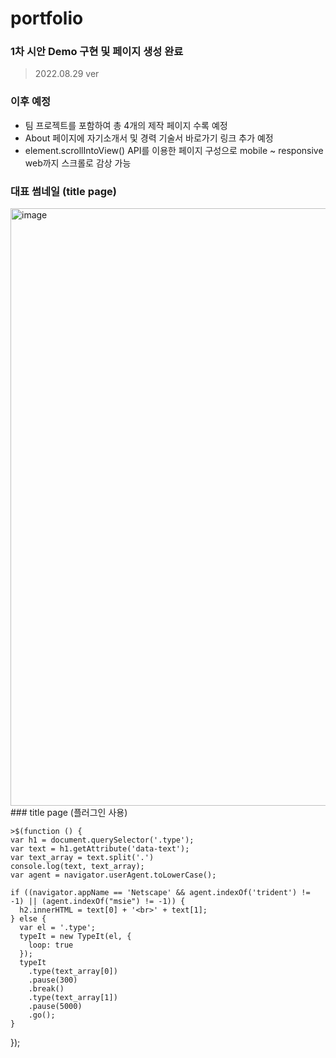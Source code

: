 # portfolio
### 1차 시안 Demo 구현 및 페이지 생성 완료
> 2022.08.29 ver
### 이후 예정
- 팀 프로젝트를 포함하여 총 4개의 제작 페이지 수록 예정
- About 페이지에 자기소개서 및 경력 기술서 바로가기 링크 추가 예정
- element.scrollIntoView() API를 이용한 페이지 구성으로
  mobile ~ responsive web까지 스크롤로 감상 가능
  
### 대표 썸네일 (title page) 
<img width="956" alt="image" src="https://user-images.githubusercontent.com/106294039/187143942-11c38874-9b8f-4c96-8428-6d03805b309e.png">
### title page (플러그인 사용)


    >$(function () {
    var h1 = document.querySelector('.type');
    var text = h1.getAttribute('data-text');
    var text_array = text.split('.')
    console.log(text, text_array);
    var agent = navigator.userAgent.toLowerCase();
    
    if ((navigator.appName == 'Netscape' && agent.indexOf('trident') != -1) || (agent.indexOf("msie") != -1)) {
      h2.innerHTML = text[0] + '<br>' + text[1];
    } else {
      var el = '.type';
      typeIt = new TypeIt(el, {
        loop: true
      });
      typeIt
        .type(text_array[0])
        .pause(300)
        .break()
        .type(text_array[1])
        .pause(5000)
        .go();
    }
  });

